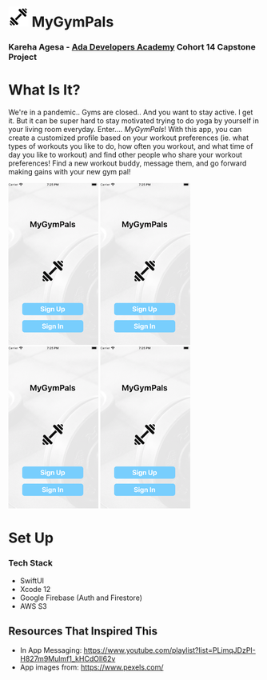 # ![plot](./images/barbell-40.png) MyGymPals
### Kareha Agesa - [Ada Developers Academy](https://adadevelopersacademy.org/) Cohort 14 Capstone Project

# What Is It?
We're in a pandemic.. Gyms are closed.. And you want to stay active. I get it. But it can be super hard to stay motivated trying to do yoga by yourself in your living room everyday. Enter.... _MyGymPals_! With this app, you can create a customized profile based on your workout preferences (ie. what types of workouts you like to do, how often you workout, and what time of day you like to workout) and find other people who share your workout preferences! Find a new workout buddy, message them, and go forward making gains with your new gym pal!

<!-- ![plot](./images/homeview-smaller.png) ![plot](./images/homeview-smaller.png) ![plot](./images/homeview-smaller.png)
![plot](./images/homeview-smaller.png) -->
![plot](./images/homeviewsmall.png) ![plot](./images/homeviewsmall.png) ![plot](./images/homeviewsmall.png)
![plot](./images/homeviewsmall.png)


<!-- ![plot](./images/userprofile.png)
![plot](./images/users.png)
![plot](./images/messages.png) -->

# Set Up
### Tech Stack
- SwiftUI
- Xcode 12
- Google Firebase (Auth and Firestore)
- AWS S3

## Resources That Inspired This
- In App Messaging: https://www.youtube.com/playlist?list=PLimqJDzPI-H827m9Mulmf1_kHCdOII62v
- App images from: https://www.pexels.com/